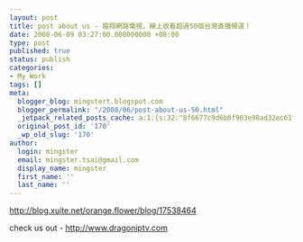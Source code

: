 ```yaml
---
layout: post
title: post about us - 龍翔網路電視，線上收看超過50個台灣直播頻道！
date: 2008-06-09 03:27:00.000000000 +08:00
type: post
published: true
status: publish
categories:
- My Work
tags: []
meta:
  blogger_blog: mingstert.blogspot.com
  blogger_permalink: "/2008/06/post-about-us-50.html"
  _jetpack_related_posts_cache: a:1:{s:32:"8f6677c9d6b0f903e98ad32ec61f8deb";a:2:{s:7:"expires";i:1443882598;s:7:"payload";a:3:{i:0;a:1:{s:2:"id";i:563;}i:1;a:1:{s:2:"id";i:111;}i:2;a:1:{s:2:"id";i:116;}}}}
  original_post_id: '170'
  _wp_old_slug: '170'
author:
  login: mingster
  email: mingster.tsai@gmail.com
  display_name: mingster
  first_name: ''
  last_name: ''
---
```

<p><a href="http://blog.xuite.net/orange.flower/blog/17538464">http://blog.xuite.net/orange.flower/blog/17538464</a></p>
<p>check us out - <a href="http://www.dragoniptv.com">http://www.dragoniptv.com</a></p>
